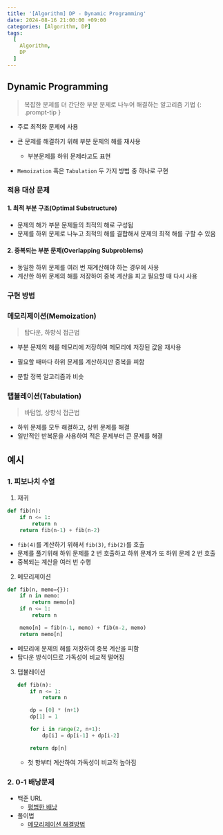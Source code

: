 ```yaml
---
title: '[Algorithm] DP - Dynamic Programming'
date: 2024-08-16 21:00:00 +09:00
categories: [Algorithm, DP]
tags:
  [
    Algorithm,
    DP
  ]
---
```


## Dynamic Programming
> 복잡한 문제를 더 간단한 부분 문제로 나누어 해결하는 알고리즘 기법
{: .prompt-tip }


- 주로 최적화 문제에 사용
- 큰 문제를 해결하기 위해 부분 문제의 해를 재사용
  - 부분문제를 하위 문제라고도 표현

- `Memoization` 혹은 `Tabulation` 두 가지 방법 중 하나로 구현

### 적용 대상 문제
#### 1. 최적 부분 구조(Optimal Substructure)
- 문제의 해가 부분 문제들의 최적의 해로 구성됨
- 문제를 하위 문제로 나누고 최적의 해를 결합해서 문제의 최적 해를 구할 수 있음

#### 2. 중복되는 부분 문제(Overlapping Subproblems)
- 동일한 하위 문제를 여러 번 재계산해야 하는 경우에 사용
- 계산한 하위 문제의 해를 저장하여 중복 계산을 피고 필요할 때 다시 사용

### 구현 방법
### 메모리제이션(Memoization)
> 탑다운, 하향식 접근법

- 부분 문제의 해를 메모리에 저장하여 메모리에 저장된 값을 재사용
- 필요할 때마다 하위 문제를 계산하지만 중복을 피함
  
- 분할 정복 알고리즘과 비슷

### 탭뷸레이션(Tabulation)
> 바텀업, 상향식 접근법

- 하위 문제를 모두 해결하고, 상위 문제를 해결
- 일반적인 반복문을 사용하여 적은 문제부터 큰 문제를 해결

## 예시
### 1. 피보나치 수열

1. 재귀
```python
def fib(n):
    if n <= 1:
        return n
    return fib(n-1) + fib(n-2)
```

   - `fib(4)`를 계산하기 위해서 `fib(3)`, `fib(2)`를 호출
   - 문제를 풀기위해 하위 문제를 2 번 호출하고 하위 문제가 또 하위 문제 2 번 호출
   - 중복되는 계산을 여러 번 수행

2. 메모리제이션
```python
def fib(n, memo={}):
    if n in memo:
        return memo[n]
    if n <= 1:
        return n

    memo[n] = fib(n-1, memo) + fib(n-2, memo)
    return memo[n]
```
   - 메모리에 문제의 해를 저장하여 중복 계산을 피함
   - 탑다운 방식이므로 가독성이 비교적 떨어짐

3. 탭뷸레이션
    ```python
    def fib(n):
        if n <= 1:
            return n

        dp = [0] * (n+1)
        dp[1] = 1

        for i in range(2, n+1):
            dp[i] = dp[i-1] + dp[i-2]

        return dp[n]
    ```
   - 첫 항부터 계산하여 가독성이 비교적 높아짐

### 2. 0-1 배낭문제
- 백준 URL
  - [평범한 배낭](https://www.acmicpc.net/problem/12865)
- 풀이법
  - [메모리제이션 해결방법](https://kimjayhyun.github.io/posts/baekjoon-12865/)